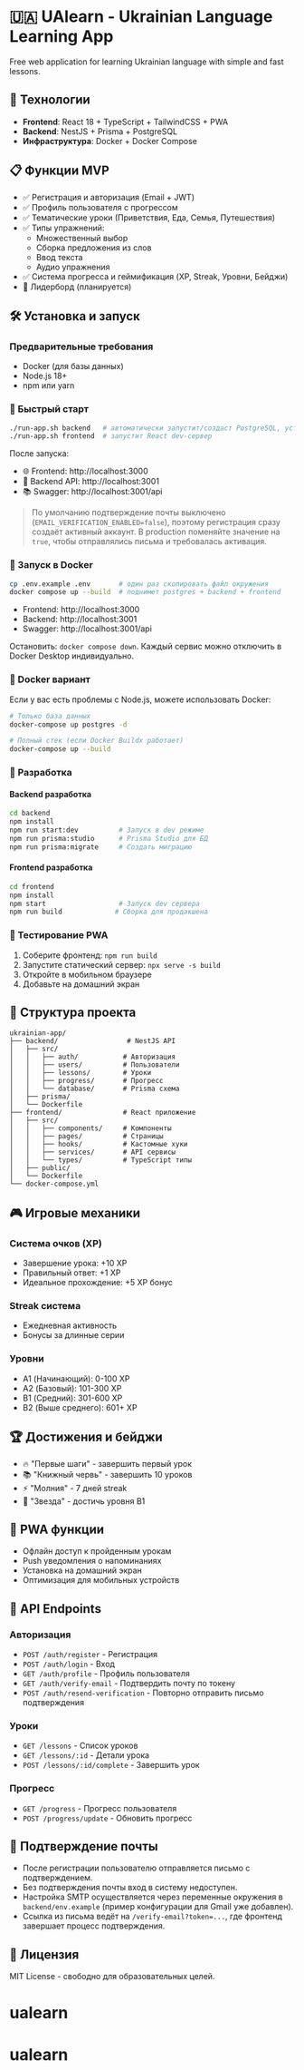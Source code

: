 # 🇺🇦 UAlearn - Ukrainian Language Learning App

Free web application for learning Ukrainian language with simple and fast lessons.

## 🚀 Технологии

- **Frontend**: React 18 + TypeScript + TailwindCSS + PWA
- **Backend**: NestJS + Prisma + PostgreSQL
- **Инфраструктура**: Docker + Docker Compose

## 📋 Функции MVP

- ✅ Регистрация и авторизация (Email + JWT)
- ✅ Профиль пользователя с прогрессом
- ✅ Тематические уроки (Приветствия, Еда, Семья, Путешествия)
- ✅ Типы упражнений:
  - Множественный выбор
  - Сборка предложения из слов
  - Ввод текста
  - Аудио упражнения
- ✅ Система прогресса и геймификация (XP, Streak, Уровни, Бейджи)
- 🔄 Лидерборд (планируется)

## 🛠 Установка и запуск

### Предварительные требования
- Docker (для базы данных)
- Node.js 18+ 
- npm или yarn

### 🚀 Быстрый старт

```bash
./run-app.sh backend   # автоматически запустит/создаст PostgreSQL, установит зависимости и стартует NestJS
./run-app.sh frontend  # запустит React dev-сервер
```

После запуска:
- 🌐 Frontend: http://localhost:3000  
- 🔧 Backend API: http://localhost:3001  
- 📚 Swagger: http://localhost:3001/api

> По умолчанию подтверждение почты выключено (`EMAIL_VERIFICATION_ENABLED=false`), поэтому регистрация сразу создаёт активный аккаунт. В production поменяйте значение на `true`, чтобы отправлялись письма и требовалась активация.

### 🐳 Запуск в Docker

```bash
cp .env.example .env       # один раз скопировать файл окружения
docker compose up --build  # поднимет postgres + backend + frontend
```

- Frontend: http://localhost:3000  
- Backend:  http://localhost:3001  
- Swagger:  http://localhost:3001/api  

Остановить: `docker compose down`. Каждый сервис можно отключить в Docker Desktop индивидуально.

### 🐳 Docker вариант

Если у вас есть проблемы с Node.js, можете использовать Docker:

```bash
# Только база данных
docker-compose up postgres -d

# Полный стек (если Docker Buildx работает)
docker-compose up --build
```

### 🔧 Разработка

#### Backend разработка
```bash
cd backend
npm install
npm run start:dev          # Запуск в dev режиме
npm run prisma:studio      # Prisma Studio для БД
npm run prisma:migrate     # Создать миграцию
```

#### Frontend разработка
```bash
cd frontend
npm install
npm start                  # Запуск dev сервера
npm run build             # Сборка для продакшена
```

### 📱 Тестирование PWA

1. Соберите фронтенд: `npm run build`
2. Запустите статический сервер: `npx serve -s build`
3. Откройте в мобильном браузере
4. Добавьте на домашний экран

## 📁 Структура проекта

```
ukrainian-app/
├── backend/                 # NestJS API
│   ├── src/
│   │   ├── auth/           # Авторизация
│   │   ├── users/          # Пользователи
│   │   ├── lessons/        # Уроки
│   │   ├── progress/       # Прогресс
│   │   └── database/       # Prisma схема
│   ├── prisma/
│   └── Dockerfile
├── frontend/               # React приложение
│   ├── src/
│   │   ├── components/     # Компоненты
│   │   ├── pages/          # Страницы
│   │   ├── hooks/          # Кастомные хуки
│   │   ├── services/       # API сервисы
│   │   └── types/          # TypeScript типы
│   ├── public/
│   └── Dockerfile
└── docker-compose.yml
```

## 🎮 Игровые механики

### Система очков (XP)
- Завершение урока: +10 XP
- Правильный ответ: +1 XP
- Идеальное прохождение: +5 XP бонус

### Streak система
- Ежедневная активность
- Бонусы за длинные серии

### Уровни
- A1 (Начинающий): 0-100 XP
- A2 (Базовый): 101-300 XP
- B1 (Средний): 301-600 XP
- B2 (Выше среднего): 601+ XP

## 🏆 Достижения и бейджи

- 🔥 "Первые шаги" - завершить первый урок
- 📚 "Книжный червь" - завершить 10 уроков
- ⚡ "Молния" - 7 дней streak
- 🌟 "Звезда" - достичь уровня B1

## 📱 PWA функции

- Офлайн доступ к пройденным урокам
- Push уведомления о напоминаниях
- Установка на домашний экран
- Оптимизация для мобильных устройств

## 🔧 API Endpoints

### Авторизация
- `POST /auth/register` - Регистрация
- `POST /auth/login` - Вход
- `GET /auth/profile` - Профиль пользователя
- `GET /auth/verify-email` - Подтвердить почту по токену
- `POST /auth/resend-verification` - Повторно отправить письмо подтверждения

### Уроки
- `GET /lessons` - Список уроков
- `GET /lessons/:id` - Детали урока
- `POST /lessons/:id/complete` - Завершить урок

### Прогресс
- `GET /progress` - Прогресс пользователя
- `POST /progress/update` - Обновить прогресс

## 📧 Подтверждение почты

- После регистрации пользователю отправляется письмо с подтверждением.
- Без подтверждения почты вход в систему недоступен.
- Настройка SMTP осуществляется через переменные окружения в `backend/env.example` (пример конфигурации для Gmail уже добавлен).
- Ссылка из письма ведёт на `/verify-email?token=...`, где фронтенд завершает процесс подтверждения.

## 📄 Лицензия

MIT License - свободно для образовательных целей.
# ualearn
# ualearn
